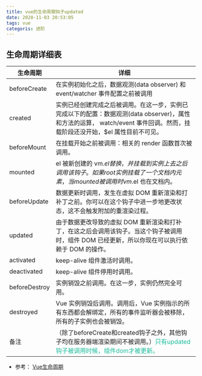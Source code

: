 ```yaml
---
title: vue的生命周期钩子updated
date: 2020-11-03 20:53:05
tags: vue
categoris: 进阶
---
```


## 生命周期详细表
| 生命周期 | 详细 |
| ---- | ---- |
| beforeCreate | 在实例初始化之后，数据观测(data observer) 和 event/watcher 事件配置之前被调用|
|created | 实例已经创建完成之后被调用。在这一步，实例已完成以下的配置：数据观测(data observer)，属性和方法的运算， watch/event 事件回调。然而，挂载阶段还没开始，$el 属性目前不可见。|
| beforeMount | 在挂载开始之前被调用：相关的 render 函数首次被调用。|
|mounted |	el 被新创建的 vm.$el 替换，并挂载到实例上去之后调用该钩子。如果 root 实例挂载了一个文档内元素，当 mounted 被调用时 vm.$el 也在文档内。|
| beforeUpdate |	数据更新时调用，发生在虚拟 DOM 重新渲染和打补丁之前。你可以在这个钩子中进一步地更改状态，这不会触发附加的重渲染过程。|
| updated	| 由于数据更改导致的虚拟 DOM 重新渲染和打补丁，在这之后会调用该钩子。当这个钩子被调用时，组件 DOM 已经更新，所以你现在可以执行依赖于 DOM 的操作。|
| activated	| keep-alive 组件激活时调用。|
|deactivated	| keep-alive 组件停用时调用。|
| beforeDestroy	| 实例销毁之前调用。在这一步，实例仍然完全可用。|
| destroyed	| Vue 实例销毁后调用。调用后，Vue 实例指示的所有东西都会解绑定，所有的事件监听器会被移除，所有的子实例也会被销毁。|
| 备注 |（除了beforeCreate和created钩子之外，其他钩子均在服务器端渲染期间不被调用。）<font color="#1ABC9C">只有updated钩子被调用时候，组件dom才被更新。</font>|

- 参考： [Vue生命周期](https://www.cnblogs.com/goloving/p/8616989.html)